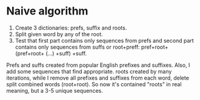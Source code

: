 # Naive algorithm
1) Create 3 dictionaries: prefs, suffix and roots.
2) Split given word by any of the root.
3) Test that first part contains only sequences from prefs and second part contains only sequences from suffs or root+preff: pref+root+ (pref+root+ (...) +suff) +suff.

Prefs and suffs created from popular English prefixes and suffixes. Also, I add some sequences that find appropriate.
roots created by many iterations, while I remove all prefixes and suffixes from each word, delete split combined words (root+root). So now it's contained "roots" in real meaning, but a 3-5 unique sequences.